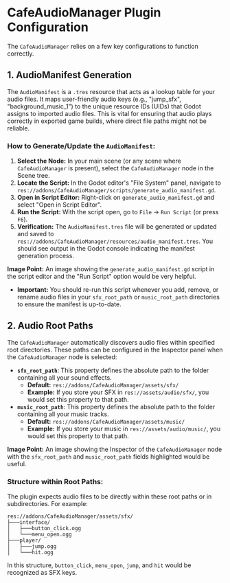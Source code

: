 # CafeAudioManager Plugin Configuration

The `CafeAudioManager` relies on a few key configurations to function correctly.

## 1. AudioManifest Generation

The `AudioManifest` is a `.tres` resource that acts as a lookup table for your audio files. It maps user-friendly audio keys (e.g., "jump_sfx", "background_music_1") to the unique resource IDs (UIDs) that Godot assigns to imported audio files. This is vital for ensuring that audio plays correctly in exported game builds, where direct file paths might not be reliable.

### How to Generate/Update the `AudioManifest`:

1.  **Select the Node:** In your main scene (or any scene where `CafeAudioManager` is present), select the `CafeAudioManager` node in the Scene tree.
2.  **Locate the Script:** In the Godot editor's "File System" panel, navigate to `res://addons/CafeAudioManager/scripts/generate_audio_manifest.gd`.
3.  **Open in Script Editor:** Right-click on `generate_audio_manifest.gd` and select "Open in Script Editor".
4.  **Run the Script:** With the script open, go to `File` -> `Run Script` (or press `F6`).
5.  **Verification:** The `AudioManifest.tres` file will be generated or updated and saved to `res://addons/CafeAudioManager/resources/audio_manifest.tres`. You should see output in the Godot console indicating the manifest generation process.

**Image Point:** An image showing the `generate_audio_manifest.gd` script in the script editor and the "Run Script" option would be very helpful.

*   **Important:** You should re-run this script whenever you add, remove, or rename audio files in your `sfx_root_path` or `music_root_path` directories to ensure the manifest is up-to-date.

## 2. Audio Root Paths

The `CafeAudioManager` automatically discovers audio files within specified root directories. These paths can be configured in the Inspector panel when the `CafeAudioManager` node is selected:

*   **`sfx_root_path`**: This property defines the absolute path to the folder containing all your sound effects.
    *   **Default:** `res://addons/CafeAudioManager/assets/sfx/`
    *   **Example:** If you store your SFX in `res://assets/audio/sfx/`, you would set this property to that path.
*   **`music_root_path`**: This property defines the absolute path to the folder containing all your music tracks.
    *   **Default:** `res://addons/CafeAudioManager/assets/music/`
    *   **Example:** If you store your music in `res://assets/audio/music/`, you would set this property to that path.

**Image Point:** An image showing the Inspector of the `CafeAudioManager` node with the `sfx_root_path` and `music_root_path` fields highlighted would be useful.

### Structure within Root Paths:

The plugin expects audio files to be directly within these root paths or in subdirectories. For example:

```
res://addons/CafeAudioManager/assets/sfx/
├───interface/
│   ├───button_click.ogg
│   └───menu_open.ogg
├───player/
│   ├───jump.ogg
│   └───hit.ogg
```
In this structure, `button_click`, `menu_open`, `jump`, and `hit` would be recognized as SFX keys.